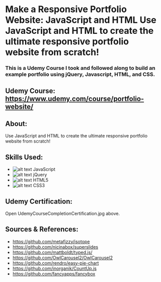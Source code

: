 # Make a Responsive Portfolio Website: JavaScript and HTML Use JavaScript and HTML to create the ultimate responsive portfolio website from scratch!


### This is a Udemy Course I took and followed along to build an example portfolio using jQuery, Javascript, HTML, and CSS.


## Udemy Course: https://www.udemy.com/course/portfolio-website/

## About:
Use JavaScript and HTML to create the ultimate responsive portfolio website from scratch!

## Skills Used:
* ![alt text](https://img.icons8.com/ios-filled/50/000000/javascript.png "JavaScript") JavaScript
* ![alt text](https://img.icons8.com/ios-filled/50/000000/jquery.png "jQuery") jQuery
* ![alt text](https://img.icons8.com/ios-filled/50/000000/html-5.png "HTML5") HTML5
* ![alt text](https://img.icons8.com/ios-filled/50/000000/css3.png "CSS3") CSS3

## Udemy Certification: 
Open UdemyCourseCompletionCertification.jpg above.

## Sources & References:
* https://github.com/metafizzy/isotope
* https://github.com/nicinabox/superslides
* https://github.com/mattboldt/typed.js/
* https://github.com/OwlCarousel2/OwlCarousel2
* https://github.com/rendro/easy-pie-chart
* https://github.com/inorganik/CountUp.js
* https://github.com/fancyapps/fancybox

